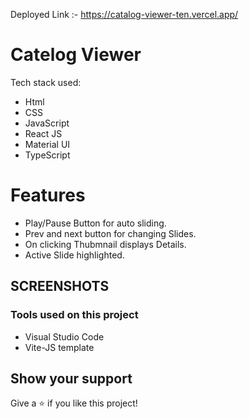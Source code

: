 Deployed Link :- https://catalog-viewer-ten.vercel.app/


# Catelog Viewer

Tech stack used:

* Html
* CSS
* JavaScript
* React JS
* Material UI
* TypeScript

# Features

* Play/Pause Button for auto sliding.
* Prev and next button for changing Slides.
* On clicking Thubmnail displays Details.
* Active Slide highlighted.


## SCREENSHOTS



### Tools used on this project

- Visual Studio Code
- Vite-JS template


## Show your support

Give a ⭐️ if you like this project!






